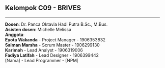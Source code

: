 ## Kelompok C09 - BRIVES
- - -
**Dosen**: Dr. Panca Oktavia Hadi Putra B.Sc., M.Bus.  
**Asisten dosen**: Michelle Melissa  
**Anggota**:  
**Eyota Wakanda** - Project Manager - 1906353832  
**Salman Marsha** - Scrum Master - 1906299130  
**Karimah** - Lead Analyst - 1906319006    
**Fadiya Latifah** - Lead Designer - 1906399442  
[Nama] - Lead Programmer - [NPM]  